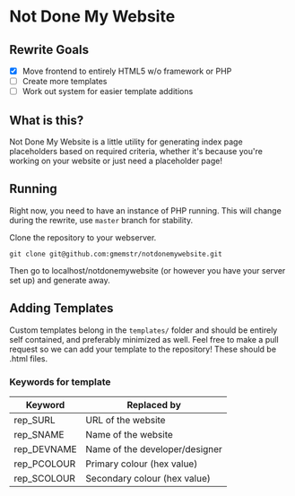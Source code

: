 # Not Done My Website

## Rewrite Goals

- [x] Move frontend to entirely HTML5 w/o framework or PHP
- [ ] Create more templates
- [ ] Work out system for easier template additions

## What is this?

Not Done My Website is a little utility for generating index page placeholders based on required criteria, whether it's because you're working on your website or just need a placeholder page!

## Running

Right now, you need to have an instance of PHP running. This will change during the rewrite, use `master` branch for stability. 

Clone the repository to your webserver.

```
git clone git@github.com:gmemstr/notdonemywebsite.git
```

Then go to localhost/notdonemywebsite (or however you have your server set up) and generate away.

## Adding Templates

Custom templates belong in the `templates/` folder and should be entirely self contained, and preferably minimized as well. Feel free to make a pull request so we can add your template to the repository! These should be .html files.

### Keywords for template

| Keyword | Replaced by |
|---|---|
| rep_SURL | URL of the website |
| rep_SNAME | Name of the website |
| rep_DEVNAME | Name of the developer/designer |
| rep_PCOLOUR | Primary colour (hex value)|
| rep_SCOLOUR | Secondary colour (hex value) |